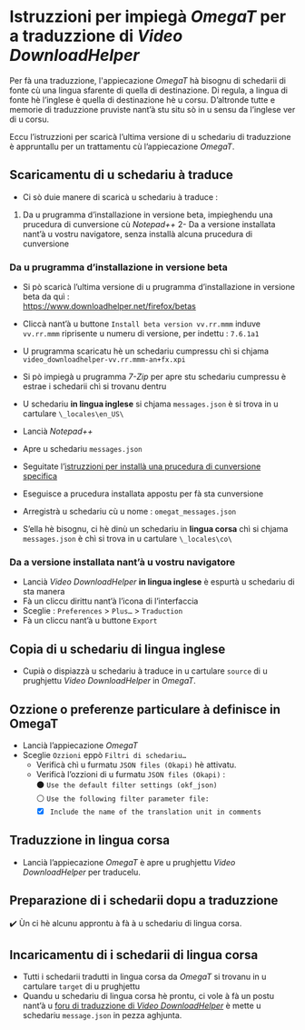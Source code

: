 # Istruzzioni per impiegà _OmegaT_ per a traduzzione di _Video DownloadHelper_

Per fà una traduzzione, l'appiecazione _OmegaT_ hà bisognu di schedarii di fonte cù una lingua sfarente di quella di destinazione. Di regula, a lingua di fonte hè l’inglese è quella di destinazione hè u corsu. D’altronde tutte e memorie di traduzzione pruviste nant’à stu situ sò in u sensu da l’inglese ver di u corsu.

Eccu l’istruzzioni per scaricà l’ultima versione di u schedariu di traduzzione è appruntallu per un trattamentu cù l’appiecazione _OmegaT_.

## Scaricamentu di u schedariu à traduce

- Ci sò duie manere di scaricà u schedariu à traduce :
 1. Da u prugramma d’installazione in versione beta, impieghendu una prucedura di cunversione cù _Notepad++_
 2- Da a versione installata nant’à u vostru navigatore, senza installà alcuna prucedura di cunversione

### Da u prugramma d’installazione in versione beta
- Si pò scaricà l’ultima versione di u prugramma d’installazione in versione beta da quì :  
  https://www.downloadhelper.net/firefox/betas
- Cliccà nant’à u buttone `Install beta version vv.rr.mmm` induve `vv.rr.mmm` riprisente u numeru di versione, per indettu : `7.6.1a1`
- U prugramma scaricatu hè un schedariu cumpressu chì si chjama `video_downloadhelper-vv.rr.mmm-an+fx.xpi`
- Si pò impiegà u prugramma _7-Zip_ per apre stu schedariu cumpressu è estrae i schedarii chì si trovanu dentru
- U schedariu __in lingua inglese__ si chjama `messages.json` è si trova in u cartulare `\_locales\en_US\`
- Lancià _Notepad++_
- Apre u schedariu `messages.json`
- Seguitate l’[istruzzioni per installà una prucedura di cunversione specifica](Cunversione.md)
- Eseguisce a prucedura installata appostu per fà sta cunversione
- Arregistrà u schedariu cù u nome : `omegat_messages.json`

- S’ella hè bisognu, ci hè dinù un schedariu in __lingua corsa__ chì si chjama `messages.json` è chì si trova in u cartulare `\_locales\co\`

### Da a versione installata nant’à u vostru navigatore
- Lancià _Video DownloadHelper_ __in lingua inglese__ è espurtà u schedariu di sta manera
- Fà un cliccu dirittu nant’à l’icona di l’interfaccia
- Sceglie : `Preferences` > `Plus…` > `Traduction`
- Fà un cliccu nant’à u buttone `Export`

## Copia di u schedariu di lingua inglese

- Cupià o dispiazzà u schedariu à traduce in u cartulare `source` di u prughjettu _Video DownloadHelper_ in _OmegaT_.

## Ozzione o preferenze particulare à definisce in OmegaT

- Lancià l’appiecazione _OmegaT_
- Sceglie `Ozzioni` eppò `Filtri di schedariu…`
  - Verificà chì u furmatu `JSON files (Okapi)` hè attivatu. 
  - Verificà l’ozzioni di u furmatu `JSON files (Okapi)` :  
    ⚫ `Use the default filter settings (okf_json)`  
    ⚪ `Use the following filter parameter file:`
    - [x] `Include the name of the translation unit in comments`

## Traduzzione in lingua corsa

- Lancià l’appiecazione _OmegaT_ è apre u prughjettu _Video DownloadHelper_ per traducelu.

## Preparazione di i schedarii dopu a traduzzione

✔️ Ùn ci hè alcunu approntu à fà à u schedariu di lingua corsa.

## Incaricamentu di i schedarii di lingua corsa
- Tutti i schedarii tradutti in lingua corsa da _OmegaT_ si trovanu in u cartulare `target` di u prughjettu
- Quandu u schedariu di lingua corsa hè prontu, ci vole à fà un postu nant’à u [foru di traduzzione di _Video DownloadHelper_](https://groups.google.com/g/video-downloadhelper-internationalization) è mette u schedariu `message.json` in pezza aghjunta.
